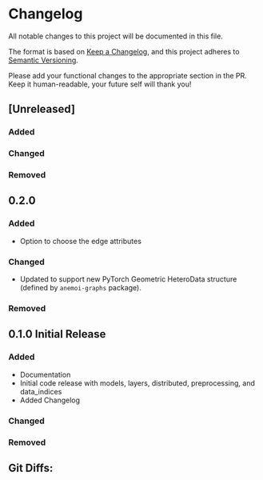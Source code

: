 # Changelog

All notable changes to this project will be documented in this file.

The format is based on [Keep a Changelog](https://keepachangelog.com/en/1.1.0/),
and this project adheres to [Semantic Versioning](https://semver.org/spec/v2.0.0.html).

Please add your functional changes to the appropriate section in the PR.
Keep it human-readable, your future self will thank you!

## [Unreleased]

### Added

### Changed

### Removed

## 0.2.0

### Added

- Option to choose the edge attributes

### Changed

- Updated to support new PyTorch Geometric HeteroData structure (defined by `anemoi-graphs` package).

### Removed

## 0.1.0 Initial Release

### Added
- Documentation
- Initial code release with models, layers, distributed, preprocessing, and data_indices
- Added Changelog

### Changed

### Removed

## Git Diffs:
[0.1.0]: https://github.com/ecmwf/anemoi-models/releases/tag/0.1.0

